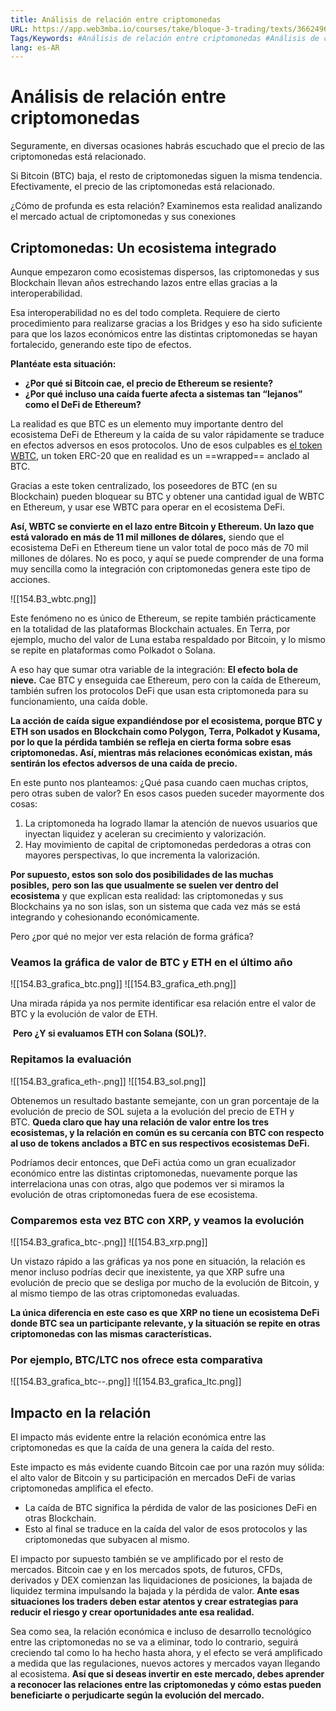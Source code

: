 ```yaml
---
title: Análisis de relación entre criptomonedas
URL: https://app.web3mba.io/courses/take/bloque-3-trading/texts/36624965-u3-01-i-analisis-de-relacion-entre-criptomonedas
Tags/Keywords: #Análisis de relación entre criptomonedas #Análisis de criptomonedas #relación entre criptomonedas
lang: es-AR
---
```

# Análisis de relación entre criptomonedas
Seguramente, en diversas ocasiones habrás escuchado que el precio de las criptomonedas está relacionado. 

Si Bitcoin (BTC) baja, el resto de criptomonedas siguen la misma tendencia. Efectivamente, el precio de las criptomonedas está relacionado.

¿Cómo de profunda es esta relación? Examinemos esta realidad analizando el mercado actual de criptomonedas y sus conexiones

## Criptomonedas: Un ecosistema integrado
Aunque empezaron como ecosistemas dispersos, las criptomonedas y sus Blockchain llevan años estrechando lazos entre ellas gracias a la interoperabilidad. 

Esa interoperabilidad no es del todo completa. Requiere de cierto procedimiento para realizarse gracias a los Bridges y eso ha sido suficiente para que los lazos económicos entre las distintas criptomonedas se hayan fortalecido, generando este tipo de efectos. 

**Plantéate esta situación:** 
- **¿Por qué si Bitcoin cae, el precio de Ethereum se resiente?** 
- **¿Por qué incluso una caída fuerte afecta a sistemas tan “lejanos” como el DeFi de Ethereum?** 

La realidad es que BTC es un elemento muy importante dentro del ecosistema DeFi de Ethereum y la caída de su valor rápidamente se traduce en efectos adversos en esos protocolos. Uno de esos culpables es [el token WBTC](https://wbtc.network/), un token ERC-20 que en realidad es un ==wrapped== anclado al BTC. 

Gracias a este token centralizado, los poseedores de BTC (en su Blockchain) pueden bloquear su BTC y obtener una cantidad igual de WBTC en Ethereum, y usar ese WBTC para operar en el ecosistema DeFi. 

**Así, WBTC se convierte en el lazo entre Bitcoin y Ethereum. Un lazo que está valorado en más de 11 mil millones de dólares,** siendo que el ecosistema DeFi en Ethereum tiene un valor total de poco más de 70 mil millones de dólares. No es poco, y aquí se puede comprender de una forma muy sencilla como la integración con criptomonedas genera este tipo de acciones. 

![[154.B3_wbtc.png]]

Este fenómeno no es único de Ethereum, se repite también prácticamente en la totalidad de las plataformas Blockchain actuales. En Terra, por ejemplo, mucho del valor de Luna estaba respaldado por Bitcoin, y lo mismo se repite en plataformas como Polkadot o Solana.

A eso hay que sumar otra variable de la integración: **El efecto bola de nieve.** Cae BTC y enseguida cae Ethereum, pero con la caída de Ethereum, también sufren los protocolos DeFi que usan esta criptomoneda para su funcionamiento, una caída doble. 

**La acción de caída sigue expandiéndose por el ecosistema, porque BTC y ETH son usados en Blockchain como Polygon, Terra, Polkadot y Kusama, por lo que la pérdida también se refleja en cierta forma sobre esas criptomonedas. Así, mientras más relaciones económicas existan, más sentirán los efectos adversos de una caída de precio.**

En este punto nos planteamos: ¿Qué pasa cuando caen muchas criptos, pero otras suben de valor? En esos casos pueden suceder mayormente dos cosas:

1. La criptomoneda ha logrado llamar la atención de nuevos usuarios que inyectan liquidez y aceleran su crecimiento y valorización. 
2. Hay movimiento de capital de criptomonedas perdedoras a otras con mayores perspectivas, lo que incrementa la valorización. 

**Por supuesto, estos son solo dos posibilidades de las muchas posibles,** **pero son las que usualmente se suelen ver dentro del ecosistema** y que explican esta realidad: las criptomonedas y sus Blockchains ya no son islas, son un sistema que cada vez más se está integrando y cohesionando económicamente. 

Pero ¿por qué no mejor ver esta relación de forma gráfica?

### Veamos la gráfica de valor de BTC y ETH en el último año
![[154.B3_grafica_btc.png]]
![[154.B3_grafica_eth.png]]

Una mirada rápida ya nos permite identificar esa relación entre el valor de BTC y la evolución de valor de ETH.

 **Pero ¿Y si evaluamos ETH con Solana (SOL)?.** 

### Repitamos la evaluación
![[154.B3_grafica_eth-.png]]
![[154.B3_sol.png]]

Obtenemos un resultado bastante semejante, con un gran porcentaje de la evolución de precio de SOL sujeta a la evolución del precio de ETH y BTC. **Queda claro que hay una relación de valor entre los tres ecosistemas, y la relación en común es su cercanía con BTC con respecto al uso de tokens anclados a BTC en sus respectivos ecosistemas DeFi.** 

Podríamos decir entonces, que DeFi actúa como un gran ecualizador económico entre las distintas criptomonedas, nuevamente porque las interrelaciona unas con otras, algo que podemos ver si miramos la evolución de otras criptomonedas fuera de ese ecosistema. 

### Comparemos esta vez BTC con XRP, y veamos la evolución
![[154.B3_grafica_btc-.png]]
![[154.B3_xrp.png]]

Un vistazo rápido a las gráficas ya nos pone en situación, la relación es menor incluso podrías decir que inexistente, ya que XRP sufre una evolución de precio que se desliga por mucho de la evolución de Bitcoin, y al mismo tiempo de las otras criptomonedas evaluadas. 

**La única diferencia en este caso es que XRP no tiene un ecosistema DeFi donde BTC sea un participante relevante, y la situación se repite en otras criptomonedas con las mismas características.** 

### Por ejemplo, BTC/LTC nos ofrece esta comparativa
![[154.B3_grafica_btc--.png]]
![[154.B3_grafica_ltc.png]]

## Impacto en la relación
El impacto más evidente entre la relación económica entre las criptomonedas es que la caída de una genera la caída del resto. 

Este impacto es más evidente cuando Bitcoin cae por una razón muy sólida: el alto valor de Bitcoin y su participación en mercados DeFi de varias criptomonedas amplifica el efecto. 

- La caída de BTC significa la pérdida de valor de las posiciones DeFi en otras Blockchain. 
- Esto al final se traduce en la caída del valor de esos protocolos y las criptomonedas que subyacen al mismo.

El impacto por supuesto también se ve amplificado por el resto de mercados. Bitcoin cae y en los mercados spots, de futuros, CFDs, derivados y DEX comienzan las liquidaciones de posiciones, la bajada de liquidez termina impulsando la bajada y la pérdida de valor. **Ante esas situaciones los traders deben estar atentos y crear estrategias para reducir el riesgo y crear oportunidades ante esa realidad.** 

Sea como sea, la relación económica e incluso de desarrollo tecnológico entre las criptomonedas no se va a eliminar, todo lo contrario, seguirá creciendo tal como lo ha hecho hasta ahora, y el efecto se verá amplificado a medida que las regulaciones, nuevos actores y mercados vayan llegando al ecosistema. **Así que si deseas invertir en este mercado, debes aprender a reconocer las relaciones entre las criptomonedas y cómo estas pueden beneficiarte o perjudicarte según la evolución del mercado.**